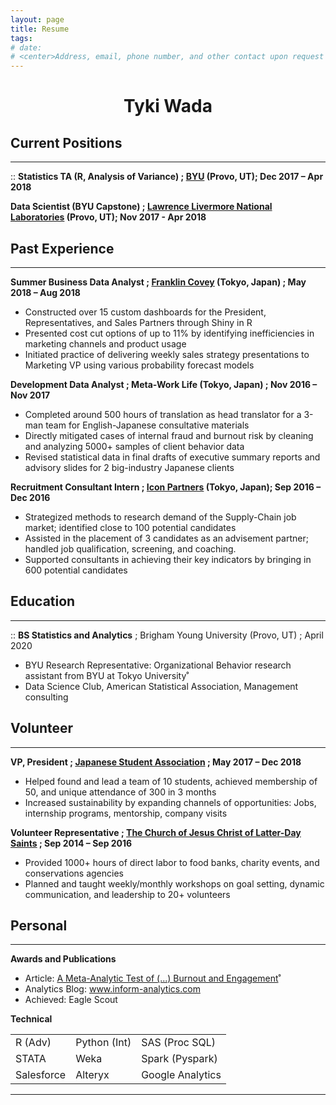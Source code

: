 ```yaml
---
layout: page
title: Resume
tags: 
# date:
# <center>Address, email, phone number, and other contact upon request in comments or message portal</center>
---
```


<center><h1><b>Tyki Wada</b></h1></center>

Current Positions
----------

<hr>

:: <b> Statistics TA (R, Analysis of Variance) ; [BYU](https://statistics.byu.edu/) (Provo, UT); Dec 2017 – Apr 2018</b> 

<b> Data Scientist (BYU Capstone) ; [Lawrence Livermore National Laboratories](https://lasers.llnl.gov/) (Provo, UT); Nov 2017 - Apr 2018</b>

Past Experience
----------

<hr>

**Summer Business Data Analyst ; [Franklin Covey](https://www.franklincovey.co.jp/) (Tokyo, Japan) ; May 2018 – Aug 2018**

* Constructed over 15 custom dashboards for the President, Representatives, and Sales Partners through Shiny in R
* Presented cost cut options of up to 11% by identifying inefficiencies in marketing channels and product usage
* Initiated practice of delivering weekly sales strategy presentations to Marketing VP using various probability forecast models

**Development Data Analyst ; Meta-Work Life (Tokyo, Japan) ; Nov 2016 – Nov 2017**

* Completed around 500 hours of translation as head translator for a 3-man team for English-Japanese consultative materials
* Directly mitigated cases of internal fraud and burnout risk by cleaning and analyzing 5000+ samples of client behavior data
* Revised statistical data in final drafts of executive summary reports and advisory slides for 2 big-industry Japanese clients

**Recruitment Consultant Intern ; [Icon Partners](https://www.icon-partners.com/en/about-icon) (Tokyo, Japan); Sep 2016 – Dec 2016**

* Strategized methods to research demand of the Supply-Chain job market; identified close to 100 potential candidates
* Assisted in the placement of 3 candidates as an advisement partner; handled job qualification, screening, and coaching.
* Supported consultants in achieving their key indicators by bringing in 600 potential candidates


Education
---------
<hr>

:: **BS Statistics and Analytics** ; Brigham Young University (Provo, UT) ; April 2020
    
* BYU Research Representative: Organizational Behavior research assistant from BYU at Tokyo University˚
* Data Science Club, American Statistical Association, Management consulting 


Volunteer
----------

<hr>

**VP, President ; [Japanese Student Association](byujsa.com) ; May 2017 – Dec 2018**

* Helped found and lead a team of 10 students, achieved membership of 50, and unique attendance of 300 in 3 months
* Increased sustainability by expanding channels of opportunities: Jobs, internship programs, mentorship, company visits

**Volunteer Representative ; [The Church of Jesus Christ of Latter-Day Saints](lds.org) ; Sep 2014 – Sep 2016**

* Provided 1000+ hours of direct labor to food banks, charity events, and conservations agencies
* Planned and taught weekly/monthly workshops on goal setting, dynamic communication, and leadership to 20+ volunteers

Personal
----------

<hr>

**Awards and Publications**

* Article: [A Meta-Analytic Test of (...) Burnout and Engagement](https://doi.org/10.1016/j.burn.2017.05.003)˚
* Analytics Blog: www.inform-analytics.com
* Achieved: Eagle Scout

**Technical**

<body>
<center>
<table style="width:100%">
  <!--
  <tr>
    <th>...</th>
    <th>...</th>
    <th>...</th>
  </tr>
-->
  <tr>
    <td>R (Adv)</td>
    <td>Python (Int)</td> 
    <td>SAS (Proc SQL)</td>
  </tr>
  <tr>
    <td>STATA</td>
    <td>Weka</td>
    <td>Spark (Pyspark)</td>
  </tr>
  <tr>
    <td>Salesforce</td>
    <td>Alteryx</td>
    <td>Google Analytics</td>
  </tr>

</table>
</center>
</body>

------
<p> </p>
